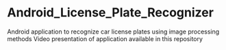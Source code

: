 # Android_License_Plate_Recognizer

Android application to recognize car license plates using image processing methods
Video presentation of application available in this repository

